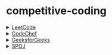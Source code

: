 # competitive-coding
 
<div>
  <details>
    <summary><a href="https://leetcode.com">LeetCode</a></summary>
    
  | Problem | solutions |
  | -------- | ----------- |
  |  |  |
  
  </details>
  
  <details>
    <summary><a href="https://www.codechef.com">CodeChef</a></summary>
      
  | Problem | solutions |
  | -------- | ----------- |
  |  |  |
  
  </details>
  
  <details>
    <summary><a href="https://www.geeksforgeeks.org">GeeksforGeeks</a></summary>
     
  | Problem | solutions |
  | -------- | ----------- |
  |  |  |
  
  </details>
  
  <details>
    <summary><a href="https://www.spoj.com">SPOJ</a></summary>
     
  | Problem | solutions |
  | -------- | ----------- |
  |  |  |
  
  </details>
</div>
